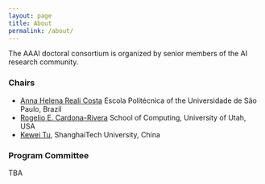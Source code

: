 ```yaml
---
layout: page
title: About
permalink: /about/
---
```


The AAAI doctoral consortium is organized by senior members of the AI research community.

### Chairs
- [Anna Helena Reali Costa](https://pcs.usp.br/anna/) Escola Politécnica of the Universidade de São Paulo, Brazil
- [Rogelio E. Cardona-Rivera](http://www.rogel.io/) School of Computing, University of Utah, USA
- [Kewei Tu](http://faculty.sist.shanghaitech.edu.cn/faculty/tukw/), ShanghaiTech University, China



### Program Committee
TBA
<!--
- Alessandro Antonucci
- David Barbella
- Andre	Barreto
- Ana	Bazzan
- Reinaldo Bianchi
- Sergiy Bogomolov
- Bruno	Castro da Silva
- Maria	Chang
- Raphael	Cobe
- Esther	Colombini
- Alexandra	Coman
- Gabriella	Cortellessa
- Stefania	Costantini
- Fabio	Cozman
- Nate	Derbinsky
- Marie	desJardins
- Amineh	Ghorbani
- Maria	Gini
- Ruben	Glatt
- Matthew	Gombolay
- Josiah	Hanna
- Bradley	Hayes
- Athirai	Irissappane
- Christopher	Kiekintveld
- Sven Koenig
- Felipe Leno da Silva
- Justin	Li
- Ana Carolina	Lorena
- Tengfei	Ma
- Marco	Maratea
- Nicholas	Mattei
- Denis	Mauá
- Felipe	Meneguzzi
- Fabio	Mercorio
- Tim	Miller
- Terrell	Mundhenk
- Brenda 	Ng
- Leliane	Nunes de Barros
- Andrea	Omicini
- Martha	Palmer
- Claudio	Pinhanez
- Gabriel	Ramos
- Mark	Roberts
- Diederik 	Roijers
- Scott	Sanner
- Francisco C.	Santos
- Braden	Soper
- Matthijs	Spaan
- Mohan	Sridharan
- Biplav	Srivastava
- Silvio	Stanzani
- Sebastian	Stein
- Lisa	Torrey
- Peter	Vamplew
- Kommy	Weldemariam
- Lexing	Xie
-->